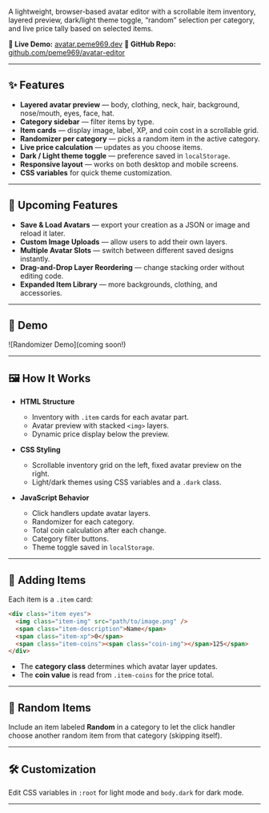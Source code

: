 A lightweight, browser-based avatar editor with a scrollable item inventory, layered preview, dark/light theme toggle, “random” selection per category, and live price tally based on selected items.

**🔗 Live Demo:** [avatar.peme969.dev](https://avatar.peme969.dev/)
**📂 GitHub Repo:** [github.com/peme969/avatar-editor](https://github.com/peme969/avatar-editor)

---

## ✨ Features

- **Layered avatar preview** — body, clothing, neck, hair, background, nose/mouth, eyes, face, hat.
- **Category sidebar** — filter items by type.
- **Item cards** — display image, label, XP, and coin cost in a scrollable grid.
- **Randomizer per category** — picks a random item in the active category.
- **Live price calculation** — updates as you choose items.
- **Dark / Light theme toggle** — preference saved in `localStorage`.
- **Responsive layout** — works on both desktop and mobile screens.
- **CSS variables** for quick theme customization.

---

## 🔮 Upcoming Features

- **Save & Load Avatars** — export your creation as a JSON or image and reload it later.
- **Custom Image Uploads** — allow users to add their own layers.
- **Multiple Avatar Slots** — switch between different saved designs instantly.
- **Drag-and-Drop Layer Reordering** — change stacking order without editing code.
- **Expanded Item Library** — more backgrounds, clothing, and accessories.

---

## 🎥  Demo

![Randomizer Demo](coming soon!)

---

## 🖼 How It Works

- **HTML Structure**

    - Inventory with `.item` cards for each avatar part.
    - Avatar preview with stacked `<img>` layers.
    - Dynamic price display below the preview.
- **CSS Styling**

    - Scrollable inventory grid on the left, fixed avatar preview on the right.
    - Light/dark themes using CSS variables and a `.dark` class.
- **JavaScript Behavior**

    - Click handlers update avatar layers.
    - Randomizer for each category.
    - Total coin calculation after each change.
    - Category filter buttons.
    - Theme toggle saved in `localStorage`.

---

## 🧩 Adding Items

Each item is a `.item` card:

```html
<div class="item eyes">
  <img class="item-img" src="path/to/image.png" />
  <span class="item-description">Name</span>
  <span class="item-xp">0</span>
  <span class="item-coins"><span class="coin-img"></span>125</span>
</div>
```

- The **category class** determines which avatar layer updates.
- The **coin value** is read from `.item-coins` for the price total.

---

## 🧪 Random Items

Include an item labeled **Random** in a category to let the click handler choose another random item from that category (skipping itself).

---

## 🛠 Customization

Edit CSS variables in `:root` for light mode and `body.dark` for dark mode.

---
